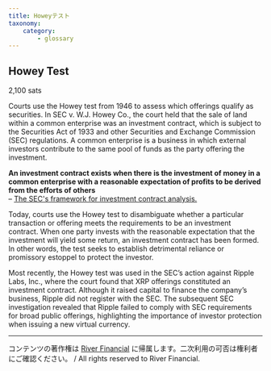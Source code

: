 ```yaml
---
title: Howeyテスト
taxonomy:
    category:
        - glossary
---
```


## Howey Test
2,100 sats

Courts use the Howey test from 1946 to assess which offerings qualify as securities. In SEC v. W.J. Howey Co., the court held that the sale of land within a common enterprise was an investment contract, which is subject to the Securities Act of 1933 and other Securities and Exchange Commission (SEC) regulations. A common enterprise is a business in which external investors contribute to the same pool of funds as the party offering the investment.

**An investment contract exists when there is the investment of money in a common enterprise with a reasonable expectation of profits to be derived from the efforts of others**<br>
– [The SEC's framework for investment contract analysis.](https://www.sec.gov/corpfin/framework-investment-contract-analysis-digital-assets)

Today, courts use the Howey test to disambiguate whether a particular transaction or offering meets the requirements to be an investment contract. When one party invests with the reasonable expectation that the investment will yield some return, an investment contract has been formed. In other words, the test seeks to establish detrimental reliance or promissory estoppel to protect the investor.

Most recently, the Howey test was used in the SEC’s action against Ripple Labs, Inc., where the court found that XRP offerings constituted an investment contract. Although it raised capital to finance the company’s business, Ripple did not register with the SEC. The subsequent SEC investigation revealed that Ripple failed to comply with SEC requirements for broad public offerings, highlighting the importance of investor protection when issuing a new virtual currency.

---
コンテンツの著作権は [River Financial](https://river.com/) に帰属します。二次利用の可否は権利者にご確認ください。 / All rights reserved to River Financial.
